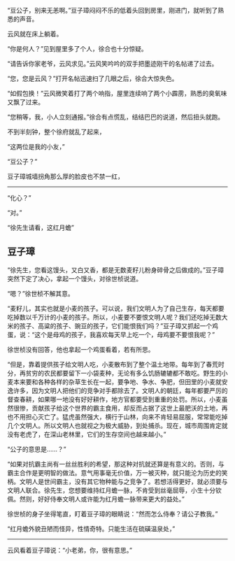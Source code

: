 

“豆公子，别来无恙啊。”豆子璋闷闷不乐的低着头回到房里，刚进门，就听到了熟悉的声音。

云风就在床上躺着。

“你是何人？”见到屋里多了个人，徐合也十分惊疑。

“请告诉你家老爷，云风求见。”云风笑吟吟的双手把墨迹刚干的名帖递了过去。

“您，您是云风？”打开名帖迅速扫了几眼之后，徐合大惊失色。

“如假包换！”云风微笑着打了两个响指，屋里连续响了两个小霹雳，熟悉的臭氧味又飘了过来。

“您稍等，我，小人立刻通报。”徐合有点慌乱，结结巴巴的说道，然后扭头就跑。

不到半刻钟，整个徐府就乱了起来，

“这两位是我的小友，”

“豆公子？”

豆子璋城墙拐角那么厚的脸皮也不禁一红，

***

“化心？”

“对。”

“徐先生请看，这红月蟾”

## 豆子璋

“徐先生，您看这馒头，又白又香，都是无数麦籽儿粉身碎骨之后做成的。”豆子璋突然下定了决心，拿起一个馒头，对徐世桢说道。

“嗯？”徐世桢不解其意。

“麦籽儿，其实也就是小麦的孩子。可以说，我们文明人为了自己生存，每天都要吃掉数以千万计的小麦的孩子。所以，小麦要不要恨文明人呢？我们还吃掉无数大米的孩子、高粱的孩子、豌豆的孩子，它们能恨我们吗？”豆子璋又抓起一个鸡蛋，说：“这个是母鸡的孩子，我喜欢每天早上吃一个，母鸡要不要恨我呢？”

徐世桢没有回答，他也拿起一个鸡蛋看着，若有所思。

“但是，靠着提供孩子给文明人吃，小麦散布到了整个温土地带。每年到了春荒时分，再贫穷的农民都要留下一小袋麦种，无论有多么饥肠辘辘都不敢吃。野生的小麦本来要和各种各样的杂草生长在一起，要争地、争水、争肥，但田里的小麦就安逸许多，因为文明人把他们的竞争对手都除去了。文明人的朝廷，每年都要严厉的督查春耕，如果哪一地没有好好耕作，地方官都要受到重重的处罚。所以，小麦虽然很惨，贡献孩子给这个世界的霸主食用，却反而占据了这世上最肥沃的土地，再也不用担心灭亡了。猛虎虽然强大，横行于山林，向来不肯轻易屈服，常常能吃掉几个文明人。所以文明人也就视之为极大威胁，到处捕杀。现在，城市周围肯定就没有老虎了，在深山老林里，它们的生存空间也越来越小。”

“公子的意思是……？”

“如果对抗霸主尚有一丝丝胜利的希望，那这种对抗就还算是有意义的。否则，与霸主合作是更明智的做法。意气用事毫无价值，万一被灭种，就只能沦为历史的笑柄。文明人是世间霸主，没有其它物种能与之竞争了。若想活得更好，就必须要与文明人联合。徐先生，您想要维持红月蟾一脉，不肯受到丝毫屈辱，小生十分钦佩。然则，好好侍奉文明人或许能为红月蟾一脉带来更大的益处。”

徐世桢的身子坐得笔直，盯着豆子璋的眼睛说：“然而怎么侍奉？请公子教我。”

“红月蟾外貌丑陋而怪异，性情奇特。只能生活在硫磺温泉处，”

***

云风看着豆子璋说：“小老弟，你，很有意思。”